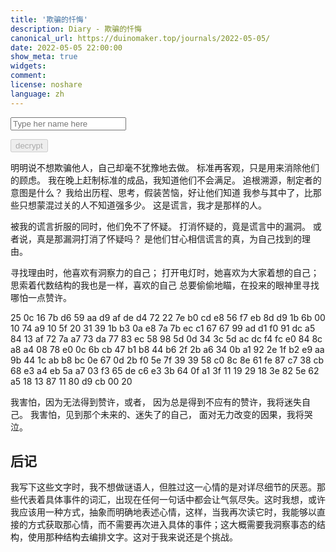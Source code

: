 ```yaml
---
title: '欺骗的忏悔'
description: Diary - 欺骗的忏悔
canonical_url: https://duinomaker.top/journals/2022-05-05/
date: 2022-05-05 22:00:00
show_meta: true
widgets:
comment:
license: noshare
language: zh
---
```


<script async src="/assets/crypto-js.min.js" defer></script>
<script src="/assets/decrypt.js" defer></script>
<div class="field has-addons">
<p class="control has-icons-left">
    <input id="password" class="input" type="password" maxlength="16" placeholder="Type her name here" digest="ff63292045f8157cb0649aacc4a08ba58ebcfce06360dafcbc6d0f4487fd251d">
    <span class="icon is-small is-left">
        <i id="input-bar-icon" class="fas fa-lock"></i>
    </span>
</p>
<p class="control">
    <button id="decrypt" class="button" onclick="decryptAll()" disabled>decrypt</button>
</p>
</div>

明明说不想欺骗他人，自己却毫不犹豫地去做。
标准再客观，只是用来消除他们的顾虑。
我在晚上赶制标准的成品，我知道他们不会满足。
追根溯源，制定者的意图是什么？
我给出历程、思考，假装苦恼，好让他们知道
我参与其中了，比那些只想蒙混过关的人不知道强多少。
这是谎言，我才是那样的人。

被我的谎言折服的同时，他们免不了怀疑。
打消怀疑的，竟是谎言中的漏洞。
或者说，真是那漏洞打消了怀疑吗？
是他们甘心相信谎言的真，为自己找到的理由。

寻找理由时，他喜欢有洞察力的自己；
打开电灯时，她喜欢为大家着想的自己；
思索着代数结构的我也是一样，喜欢的自己
总要偷偷地瞄，在投来的眼神里寻找哪怕一点赞许。

<p class="encrypted" iv="hgKv2YX/TJ31zM7z">25 0c 16 7b d6 59 aa d9 af de d4 72 22 7e b0 cd e8 56 f7 eb 8d d9 1b 6b 00 10 74 a9 10 5f 20 31 39 1b b3 0a e8 7a 7b ec c1 67 67 99 ad d1 f0 91 dc a5 84 13 af 72 7a a7 73 da 77 83 ec 58 98 5d 0d 34 3c 5d ac dc f4 fc e0 84 8c a8 a4 08 78 e0 0c 6b cb 47 b1 b8 44 b6 2f 2b a6 34 0b a1 92 2e 1f b2 e9 aa 9b 44 1c ab b8 bc 0e 67 0d 2b f0 5e 7f 39 39 58 c0 8c 8e 61 fe 87 c7 38 cb 68 e3 a4 eb 5a a7 03 f3 65 de c6 e3 3b 64 0f a1 3f 11 19 29 18 3e 82 5e 62 a5 18 13 87 11 80 d9 cb 00 20</p>
</span>

我害怕，因为无法得到赞许，或者，
因为总是得到不应有的赞许，我将迷失自己。
我害怕，见到那个未来的、迷失了的自己，
面对无力改变的因果，我将哭泣。

## 后记

我写下这些文字时，我不想做谜语人，但胜过这一心情的是对详尽细节的厌恶。那些代表着具体事件的词汇，出现在任何一句话中都会让气氛尽失。这时我想，或许我应该用一种方式，抽象而明确地表述心情，这样，当我再次读它时，我能够以直接的方式获取那心情，而不需要再次进入具体的事件；这大概需要我洞察事态的结构，使用那种结构去编排文字。这对于我来说还是个挑战。